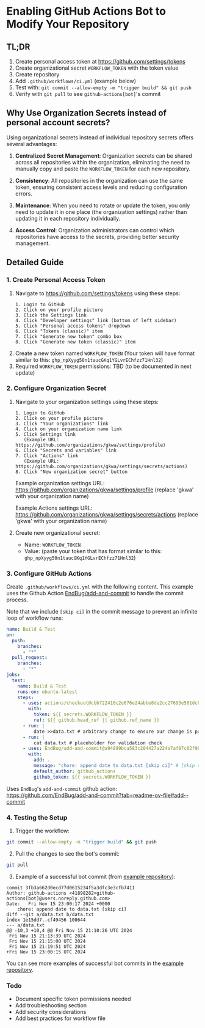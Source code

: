 # Enabling GitHub Actions Bot to Modify Your Repository

## TL;DR

1. Create personal access token at https://github.com/settings/tokens
2. Create organizational secret `WORKFLOW_TOKEN` with the token value
3. Create repository
4. Add `.github/workflows/ci.yml` (example below)
5. Test with: `git commit --allow-empty -m "trigger build" && git push`
6. Verify with `git pull` to see `github-actions[bot]`'s commit

## Why Use Organization Secrets instead of personal account secrets?

Using organizational secrets instead of individual repository secrets offers several advantages:

1. **Centralized Secret Management**: Organization secrets can be shared across all repositories within the organization, eliminating the need to manually copy and paste the `WORKFLOW_TOKEN` for each new repository.

2. **Consistency**: All repositories in the organization can use the same token, ensuring consistent access levels and reducing configuration errors.

3. **Maintenance**: When you need to rotate or update the token, you only need to update it in one place (the organization settings) rather than updating it in each repository individually.

4. **Access Control**: Organization administrators can control which repositories have access to the secrets, providing better security management.

## Detailed Guide

### 1. Create Personal Access Token

1. Navigate to https://github.com/settings/tokens using these steps:
   ```
   1. Login to GitHub
   2. Click on your profile picture
   3. Click the Settings link
   4. Click "Developer settings" link (bottom of left sidebar)
   5. Click "Personal access tokens" dropdown
   6. Click "Tokens (classic)" item
   7. Click "Generate new token" combo box
   8. Click "Generate new token (classic)" item
   ```
2. Create a new token named `WORKFLOW_TOKEN`
   (Your token will have format similar to this: `ghp_npXyyg50n1taucGKq1YGLvrEChfzz71Hnl32`)
3. Required `WORKFLOW_TOKEN` permissions: TBD (to be documented in next update)

### 2. Configure Organization Secret

1. Navigate to your organization settings using these steps:

   ```
   1. Login to GitHub
   2. Click on your profile picture
   3. Click "Your organizations" link
   4. Click on your organization name link
   5. Click Settings link
      (Example URL: https://github.com/organizations/gkwa/settings/profile)
   6. Click "Secrets and variables" link
   7. Click "Actions" link
      (Example URL: https://github.com/organizations/gkwa/settings/secrets/actions)
   8. Click "New organization secret" button
   ```

   Example organization settings URL: https://github.com/organizations/gkwa/settings/profile (replace 'gkwa' with your organization name)

   Example Actions settings URL: https://github.com/organizations/gkwa/settings/secrets/actions (replace 'gkwa' with your organization name)

2. Create new organizational secret:
   - Name: `WORKFLOW_TOKEN`
   - Value: (paste your token that has format similar to this: `ghp_npXyyg50n1taucGKq1YGLvrEChfzz71Hnl32`)

### 3. Configure GitHub Actions

Create `.github/workflows/ci.yml` with the following content. This example uses the Github Action [EndBug/add-and-commit](https://github.com/EndBug/add-and-commit?tab=readme-ov-file#add--commit) to handle the commit process.

Note that we include `[skip ci]` in the commit message to prevent an infinite loop of workflow runs:

```yaml
name: Build & Test
on:
  push:
    branches:
      - "*"
  pull_request:
    branches:
      - "*"
jobs:
  test:
    name: Build & Test
    runs-on: ubuntu-latest
    steps:
      - uses: actions/checkout@cbb722410c2e876e24abbe8de2cc27693e501dcb
        with:
          token: ${{ secrets.WORKFLOW_TOKEN }}
          ref: ${{ github.head_ref || github.ref_name }}
      - run: |
          date >>data.txt # arbitrary change to ensure our change is pushed back to repo
      - run: |
          cat data.txt # placeholder for validation check
      - uses: EndBug/add-and-commit@a94899bca583c204427a224a7af87c02f9b325d5 # v9
        with:
          add: .
          message: "chore: append date to data.txt [skip ci]" # [skip ci] prevents infinite workflow runs
          default_author: github_actions
          github_token: ${{ secrets.WORKFLOW_TOKEN }}
```

Uses `EndBug`'s `add-and-commit` github action:
https://github.com/EndBug/add-and-commit?tab=readme-ov-file#add--commit

### 4. Testing the Setup

1. Trigger the workflow:

```bash
git commit --allow-empty -m "trigger build" && git push
```

2. Pull the changes to see the bot's commit:

```bash
git pull
```

3. Example of a successful bot commit (from [example repository](https://github.com/gkwa/halfsl500/commit/3fb3a662d0ecd77d0615234f5a3dfc3e3cfb7411)):

```
commit 3fb3a662d0ecd77d0615234f5a3dfc3e3cfb7411
Author: github-actions <41898282+github-actions[bot]@users.noreply.github.com>
Date:   Fri Nov 15 23:00:17 2024 +0000
    chore: append date to data.txt [skip ci]
diff --git a/data.txt b/data.txt
index 1e15dd7..cf49456 100644
--- a/data.txt
@@ -10,3 +10,4 @@ Fri Nov 15 21:10:26 UTC 2024
 Fri Nov 15 21:13:39 UTC 2024
 Fri Nov 15 21:15:00 UTC 2024
 Fri Nov 15 21:19:51 UTC 2024
+Fri Nov 15 23:00:15 UTC 2024
```

You can see more examples of successful bot commits in the [example repository](https://github.com/gkwa/halfsl500/commits/master/).

### Todo

- Document specific token permissions needed
- Add troubleshooting section
- Add security considerations
- Add best practices for workflow file

